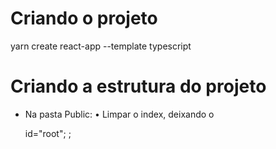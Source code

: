 # Criando o projeto

yarn create react-app <nome do projeto> --template typescript

# Criando a estrutura do projeto

- Na pasta Public:
  • Limpar o index, deixando o <div> id="root"; <noscript>; <title>.
  • Apagar o resto.

- Na pasta src:
  • deixar apenas index.tsx; App.tsx; react-app-env.d.ts.

  - No index.tsx:
    • Deixar apenas os imports de react; react-dom e {App}. Deixar também o const root com o render <App />.
  - No App.tsx
    • Deixar apenas a export function App com o retorno da <div>

- No package.json:
  • Colocar os @types e o typescript como dependencia de desenvolvimento ("devDependencies").

# Criando componentes

- Funcional Component (function)
- Class Component (class), deixando de lado ao primeiro momento

# Conceitos do App e seus componentes

- O <App/> será onde será renderizado todos os componentes
- Sempre terá que importar os componentes com o nome (primeira letra maiúscula) seguido de from e seu caminho relativo.
- Todos a serem exportados(componentes) vão precisar deum export default nas functions de cada componente.

# Tipando usando interface ao invés de PropTypes

- interface <nomeDaInterface> { object: {types} types: ex: string, number}
- inserir o nome da intarface no props: <nomeDaInterface> como argumento da função

# Usando useState

- criando o estado usando useState, com conteito de imutabilidade, e renderizado os posts utilizando um spread com o array.
- atualizando o ...posts para prevState, servindo para intermediar o posts evitando possíveis erros.

# Criando uma função para remover os posts

- Utilizando a função handleRemovePost como callback ao <App> pois somente o pai que pode modificar o filho(componente), sabendo disso, foi atribuido o onRemove dentro do <Post>. No componente foi passada a função callback com onClick e passando as props.onRemove(props.post.id).
- Dentro da função handleRemovePost foi posto o filter, que vai retornar o array de post com a condição true. Deixando o === ele vai eliminar os outros e deixar apenas o que foi clicado. Mas com !== ele vai tirar o q foi clicado e manter o resto, que é o nosso propósito.

# Renderização condicinal

- Usa um operador ternário dentro de chaves(javascript), para fazer a condição
- Usa um Short circuit evaluation para fazer a mesma coisa.

# Dividindo os componentes em PostHeader e Button

- Foram criados o Button e o PostHeader como componentes para simplificar e não deixar tudo no Header.
- Button é filho do PostHeader que é filho do Header que é filho do App.

# Criando o Botão para alterar o tema

- criando o botão com o tema dark ou light e tipando "theme", em todos os componentes.

# Criando o context

- Foi criado o ThemeContext para envolver todos os compoentes do <App> tornando-o o pai. Com isso iremos controlar todas as props dos componentes filhos através de um valor(alguma propriedade que você vai usar o context)

# Importação CSS

- Para trabalhar com importações CSS tem que instalar 2 pacotes:
  yarn add css-loader style-loader -D
- Trabalhando com SASS.
  yarn add sass sass-loader -D

# Styled Components

yarn add styled-components
